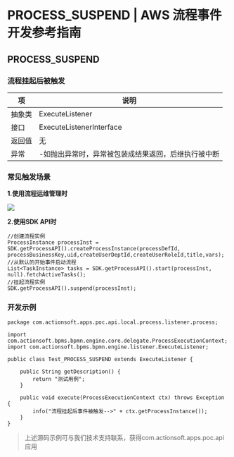 # PROCESS_SUSPEND | AWS 流程事件开发参考指南

## PROCESS_SUSPEND

### 流程挂起后被触发

项 | 说明  
---|---  
抽象类 | ExecuteListener  
接口 | ExecuteListenerInterface  
返回值 | 无  
异常 | -如抛出异常时，异常被包装成结果返回，后继执行被中断  
  
### 常见触发场景

**1.使用流程运维管理时**

![](https://docs.awspaas.com/reference-guide/aws-paas-process-listener-reference-guide-vue/process_event/6.png)

**2.使用SDK API时**
    
    
    //创建流程实例
    ProcessInstance processInst = SDK.getProcessAPI().createProcessInstance(processDefId, processBusinessKey,uid,createUserDeptId,createUserRoleId,title,vars);
    //从默认的开始事件启动流程
    List<TaskInstance> tasks = SDK.getProcessAPI().start(processInst, null).fetchActiveTasks();
    //挂起流程实例
    SDK.getProcessAPI().suspend(processInst);
    

### 开发示例
    
    
    package com.actionsoft.apps.poc.api.local.process.listener.process;
    
    import com.actionsoft.bpms.bpmn.engine.core.delegate.ProcessExecutionContext;
    import com.actionsoft.bpms.bpmn.engine.listener.ExecuteListener;
    
    public class Test_PROCESS_SUSPEND extends ExecuteListener {
    
        public String getDescription() {
            return "测试用例";
        }
    
        public void execute(ProcessExecutionContext ctx) throws Exception {
            info("流程挂起后事件被触发-->" + ctx.getProcessInstance());
        }
    }
    

> 上述源码示例可与我们技术支持联系，获得com.actionsoft.apps.poc.api应用
